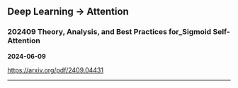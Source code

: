 ## Deep Learning -> Attention



### 202409 Theory, Analysis, and Best Practices for_Sigmoid Self-Attention

**2024-06-09**

https://arxiv.org/pdf/2409.04431

---